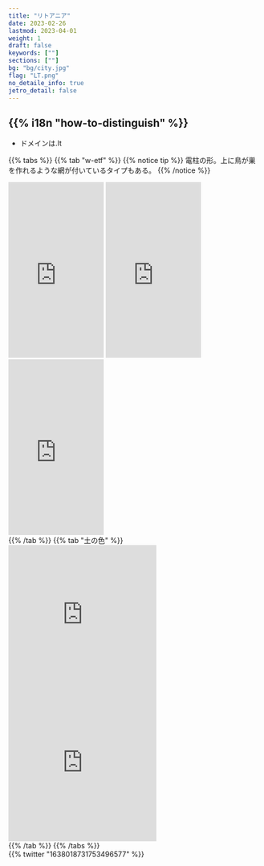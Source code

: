 ```yaml
---
title: "リトアニア"
date: 2023-02-26
lastmod: 2023-04-01
weight: 1
draft: false
keywords: [""]
sections: [""]
bg: "bg/city.jpg"
flag: "LT.png"
no_detaile_info: true
jetro_detail: false
---
```


<div class="main-desciption country-description">
    <h2 class="section-title">{{% i18n "how-to-distinguish" %}}</h2>
    <ul class="rule-list">
        <li>ドメインは<span class="quiz">.lt</span></li>
    </ul>
</div>


{{% tabs  %}}
{{% tab "w-etf" %}}
{{% notice tip %}}
電柱の形。上に鳥が巣を作れるような網が付いているタイプもある。
{{% /notice %}}
<div class="googlemap-if">
<iframe src="https://www.google.com/maps/embed?pb=!4v1682138253548!6m8!1m7!1sNHOzDYUUQiKWwkHJ9xSQbQ!2m2!1d55.58854106587684!2d26.5763660164371!3f196.77812147844165!4f25.487494572591473!5f3.325193203789971" width="190" height="350" style="border:0;" allowfullscreen="" loading="lazy" referrerpolicy="no-referrer-when-downgrade"></iframe>
<iframe src="https://www.google.com/maps/embed?pb=!4v1682138775957!6m8!1m7!1s-XJC8HbzlPAc1pXfem6Twg!2m2!1d54.46671753809242!2d22.92071943764032!3f41.82909473320008!4f16.0935040115248!5f3.3202390973112452" width="190" height="350" style="border:0;" allowfullscreen="" loading="lazy" referrerpolicy="no-referrer-when-downgrade"></iframe>
<iframe src="https://www.google.com/maps/embed?pb=!4v1682138686422!6m8!1m7!1sbpVYm1v6Af9ERWZb9qUH2Q!2m2!1d54.46618619488959!2d22.91992489201201!3f292.5696348997516!4f20.75041524949897!5f3.325193203789971" width="190" height="350" style="border:0;" allowfullscreen="" loading="lazy" referrerpolicy="no-referrer-when-downgrade"></iframe>
</div>
{{% /tab %}}
{{% tab "土の色" %}}
<div class="googlemap-if">
<iframe src="https://www.google.com/maps/embed?pb=!4v1682140331838!6m8!1m7!1svDkCs20AWkVEfkE9y4un6g!2m2!1d55.50626695039859!2d25.22691908450422!3f118.40489426637932!4f-13.139729046963566!5f3.095282139969689" width="295" height="295" style="border:0;" allowfullscreen="" loading="lazy" referrerpolicy="no-referrer-when-downgrade"></iframe>
<iframe src="https://www.google.com/maps/embed?pb=!4v1682140352662!6m8!1m7!1sa61trZ-I7rEfoiBvjOW7Nw!2m2!1d55.50683638407781!2d25.22743708769995!3f140.63699076018267!4f-13.755207448658382!5f3.212890433629492" width="295" height="295" style="border:0;" allowfullscreen="" loading="lazy" referrerpolicy="no-referrer-when-downgrade"></iframe>
</div>
{{% /tab %}}
{{% /tabs %}}

<div class="googlemap-if">
{{% twitter "1638018731753496577" %}}
</div>
